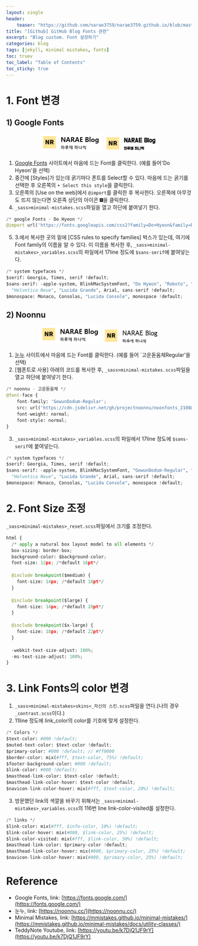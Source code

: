```yaml
---
layout: single
header:
    teaser: "https://github.com/narae3759/narae3759.github.io/blob/master/assets/images/blogsettings.png?raw=true"
title: "[Github] GitHub Blog Fonts 관련"
excerpt: "Blog custom. Font 설정하기"
categories: blog
tags: [jekyll, minimal mistakes, fonts]
toc: truev
toc_label: "Table of Contents"
toc_sticky: true
---
```


# 1. Font 변경
## 1) Google Fonts
<p style="text-align:center;">
    <img src="https://github.com/narae3759/narae3759.github.io/blob/master/assets/images/origin-font.png?raw=true">
    <img src="https://github.com/narae3759/narae3759.github.io/blob/master/assets/images/new-font.png?raw=true">
</p>

1. [Google Fonts](https://fonts.google.com/) 사이트에서 마음에 드는 Font를 클릭한다. (예를 들어'Do Hyeon'을 선택)
2. 중간에 [Styles]가 있는데 굵기마다 폰트를 Select할 수 있다. 마음에 드는 굵기를 선택한 후 오른쪽의 `+ Select this style`을 클릭한다.
3. 오른쪽의 [Use on the web]에서 `@import`를 클릭한 후 복사한다. 오른쪽에 아무것도 뜨지 않는다면 오른족 상단의 아이콘 <img src="./assets/images/googlefonts-icon.PNG" width="2%" height="2%">을 클릭한다.
4. `_sass>minimal-mistakes.scss`파일을 열고 하단에 붙여넣기 한다.
```python
/* google Fonts - Do Hyeon */
@import url('https://fonts.googleapis.com/css2?family=Do+Hyeon&family=Noto+Sans+KR:wght@500&display=swap');
```
5. 3.에서 복사한 곳의 밑에 [CSS rules to specify families] 박스가 있는데, 여기에 Font family의 이름을 알 수 있다. 이 이름을 복사한 후, `_sass>minimal-mistakes>_variables.scss`의 파일에서 17line 정도에 `$sans-serif`에 붙여넣는다.
```python
/* system typefaces */
$serif: Georgia, Times, serif !default;
$sans-serif: -apple-system, BlinkMacSystemFont, "Do Hyeon", "Roboto", "Segoe UI",
  "Helvetica Neue", "Lucida Grande", Arial, sans-serif !default;
$monospace: Monaco, Consolas, "Lucida Console", monospace !default;
```

## 2) Noonnu
<p style="text-align:center;">
    <img src="./assets/images/origin-font.png">
    <img src="./assets/images/new-font2.png">
</p>

1. [눈누](https://noonnu.cc/) 사이트에서 마음에 드는 Font를 클릭한다. (예를 들어 `고운돋움체Regular'을 선택)
2. [웹폰트로 사용] 아래의 코드를 복사한 후, `_sass>minimal-mistakes.scss`파일을 열고 하단에 붙여넣기 한다.
```python
/* noonnu - 고운돋움체 */
@font-face {
    font-family: 'GowunDodum-Regular';
    src: url('https://cdn.jsdelivr.net/gh/projectnoonnu/noonfonts_2108@1.1/GowunDodum-Regular.woff') format('woff');
    font-weight: normal;
    font-style: normal;
}
```
3. `_sass>minimal-mistakes>_variables.scss`의 파일에서 17line 정도에 `$sans-serif`에 붙여넣는다.
```python
/* system typefaces */
$serif: Georgia, Times, serif !default;
$sans-serif: -apple-system, BlinkMacSystemFont, "GowunDodum-Regular", "Roboto", "Segoe UI",
  "Helvetica Neue", "Lucida Grande", Arial, sans-serif !default;
$monospace: Monaco, Consolas, "Lucida Console", monospace !default;
```



# 2. Font Size 조정
`_sass>minimal-mistakes>_reset.scss`파일에서 크기를 조정한다.
```python
html {
  /* apply a natural box layout model to all elements */
  box-sizing: border-box;
  background-color: $background-color;
  font-size: 12px; /*default 16pt*/

  @include breakpoint($medium) {
    font-size: 14px; /*default 18pt*/
  }

  @include breakpoint($large) {
    font-size: 14px; /*default 20pt*/
  }

  @include breakpoint($x-large) {
    font-size: 18px; /*default 22pt*/
  }

  -webkit-text-size-adjust: 100%;
  -ms-text-size-adjust: 100%;
}
```

# 3. Link Fonts의 color 변경
1. `_sass>minimal-mistakes>skins<_자신의 스킨.scss`파일을 연다.(나의 경우 `_contrast.scss`이다.)
2. 11line 정도에 link_color의 color를 기호에 맞게 설정한다.
```python
/* Colors */
$text-color: #000 !default;
$muted-text-color: $text-color !default;
$primary-color: #000 !default; // #ff0000
$border-color: mix(#fff, $text-color, 75%) !default;
$footer-background-color: #000 !default;
$link-color: #000 !default;
$masthead-link-color: $text-color !default;
$masthead-link-color-hover: $text-color !default;
$navicon-link-color-hover: mix(#fff, $text-color, 20%) !default;
```
3. 방문했던 link의 색깔을 바꾸기 위해서는 `_sass>minimal-mistakes>_variables.scss`의 116번 line link-color-visited를 설정한다.
```python
/* links */
$link-color: mix(#fff, $info-color, 10%) !default; 
$link-color-hover: mix(#000, $link-color, 25%) !default;
$link-color-visited: mix(#fff, $link-color, 50%) !default;
$masthead-link-color: $primary-color !default;
$masthead-link-color-hover: mix(#000, $primary-color, 25%) !default;
$navicon-link-color-hover: mix(#000, $primary-color, 25%) !default;
```


<div class="notice" markdown="1">

# Reference
* Google Fonts, link: [https://fonts.google.com/](https://fonts.google.com/)
* 눈누, link: [https://noonnu.cc/](https://noonnu.cc/)
* Minimal Mistakes, link: [https://mmistakes.github.io/minimal-mistakes/](https://mmistakes.github.io/minimal-mistakes/docs/utility-classes/)
* TeddyNote Youtube, link: [https://youtu.be/k7DjQ1JF9rY](https://youtu.be/k7DjQ1JF9rY)
</div>
